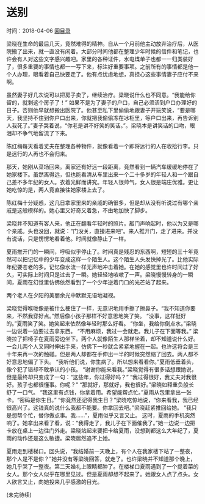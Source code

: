 # 送别
时间：2018-04-06 [回目录](../README.md "目录")

梁晓在生命的最后几天，竟然难得的精神。自从一个月前他主动放弃治疗后，从医院搬了出来，就一直没有闲着。大部分时间他都在整理少年时候的信件和笔记，也许会有人对这些文字感兴趣吧。家里的各种证件，水电煤单子也都一一归类装好了，很多重要的事情也都一一写下来，标注好重要事项。之前所有的事情都是他一个人办理，眼看着自己快要走了。他有点忧虑地想，真担心这些事情妻子应付不来啊。

虽然妻子好几次说可以把房子卖了，继续治疗。梁晓说什么也不同意。“我能给你留的，就剩这个房子了！”
如果不是为了妻子的户口，自己必须活到户口办理好的日子。否则他早就想搬出医院了。他甚至私下里偷偷地跟妻子开玩笑说，“要是哪天，我坚持不住到你户口出来，你就把我偷偷冻在冰柜里，等户口出来，再告诉别人我死了。”妻子哭着说，“你老是讲不好笑的笑话。”。梁晓本是讲笑话的口吻，眼泪却不争气地留流了下来。

陈红梅每天看着丈夫在整理各种物件，就像看着一个即将远行的人在收拾行李。只是远行的人再也不会归来。

那天，她刚从菜场回来。离家还有好远一段距离，竟然看到一辆汽车缓缓地停在了她家楼下。虽然离得远，但也能看清从车里出来一个二十多岁的年轻人和一个跟自己差不多年纪的女人。衣着光鲜而讲究。年轻人很帅气，女人很是端庄优雅。更让她吃惊的是，两人竟直接往她家楼上去了。

陈红梅十分疑惑，这几日拿家里来的亲戚的确很多，但是却从没有听说过有哪个亲戚是这般模样的。她心里又好奇又着急，不由地加快了脚步。

梁晓并不知道有客人来，他正在翻看年轻时的照片。敲门声响起时，他以为又是哪个亲戚。头也没回，就说：“门没关，直接进来吧”。来人推开门，走了进来。并没有说话，只是愣愣地看着他。时间就像静止了一样。

夏雨推开门的一瞬间，呼吸似乎停止了。时间真是残忍的东西啊，短短的三十年竟然可以把记忆中的少年变成这样一个陌生人。这个陌生人头发快掉光了。比他实际年纪要苍老的多。记忆像水流一样无声地冲击着她。在她的感觉里也许时间过了好久，可实际上时间只是过去了一瞬。她轻轻地咳嗽了一声。梁晓慢慢转身的一瞬间，夏雨在幻觉里仿佛依然看到了一个少年逆着门口的光芒站了起来。

两个老人在夕阳的美丽余光中默默无语地凝视。

梁晓觉得喉咙像是被什么梗住了一样，无意识地用手擦了擦鼻子。“我不知道你要来，不然我穿好点。”然后像小孩子那样不好意思地笑了笑。
“没事，这样挺好的。”夏雨笑了笑。她笑起来依然像年轻时那么好看。
“你坐，我给你倒点水。”梁晓一边说着一边要过去拿东西。
“不用麻烦，我过一会就走。我儿子在下面等我。”
梁晓拉了把椅子在夏雨旁边坐下。两个人就像陌生人那样坐着，却不知道说什么好。一会儿两个人又同时伸出手来，仿佛下一秒就会紧紧地握在一起。也许这将会是三十年来再一次的触碰。但是两人却都在手伸出一半的时候突然缩了回去。两人都不好意思地偏了下头。
“我听他们说，你生病了。所以想来看看你。”夏雨低垂着头，像个犯了错却不敢承认的小孩。
“谢谢你能来看我。”梁晓觉得有很多话想跟她说，但是最终却只变成了一句：“这些年，你过得好吗？”
“我过得很好，我丈夫对我很好。孩子也都很懂事。你呢？”
“那就好，那就好，我也很好。”梁晓如释重负般长舒了一口气。
“我这里有点钱，你拿着用。希望能帮点忙。”夏雨从包里拿出一张卡。“密码是你生日。”
“你竟然还记得我生日？”梁晓吃惊地说，“你来看我，我已经很高兴了。这钱真的说什么我都不能要。你拿回去吧。”梁晓赶紧推回给她。
“我只是想帮个忙，替你做点事。我……”，夏雨似乎又言又止。
这时，夏雨的手机突然响了。她拿出来看了看，说：“我得走了，我儿子在下面催我了。”她一边说一边把卡放在桌上一边往门外走。梁晓站起来要把卡给夏雨，没想到都这么大年纪了，夏雨的动作还是这么敏捷。梁晓居然追不上她。

夏雨走到楼梯口。回头说，“我结婚前一天晚上，有个人在我家楼下站了一整夜，那个人是不是你？”她并没有等梁晓回答，就走了。也许梁晓并不知道那个晚上，她几乎哭了一整夜。第二天婚礼上眼睛都肿了。在楼梯口夏雨遇到了一个提着菜的女人。那个女人似乎在哪里见过。但是夏雨却想不起来了。她跟女人点了点头。女人欲言又止，向她投来几乎感激的目光。

(未完待续)